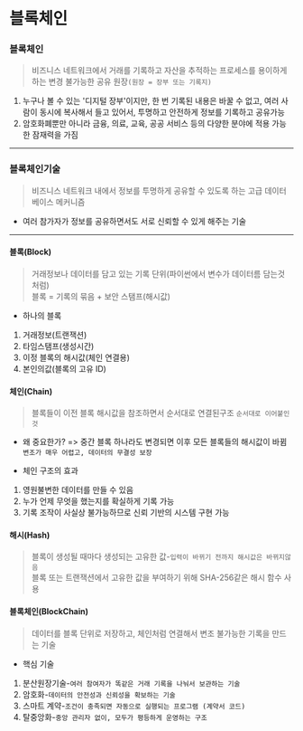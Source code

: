 # 블록체인
### **블록체인** 
> 비즈니스 네트워크에서 거래를 기록하고 자산을 추적하는 프로세스를 용이하게 하는 변경 불가능한 공유 원장`(원장 = 장부 또는 기록지)`  
1. 누구나 볼 수 있는 '디지털 장부'이지만, 한 번 기록된 내용은 바꿀 수 없고, 여러 사람이 동시에 복사해서 들고 있어서, 투명하고 안전하게 정보를 기록하고 공유가능  
2. 암호화폐뿐만 아니라 금융, 의료, 교육, 공공 서비스 등의 다양한 분야에 적용 가능한 잠재력을 가짐

 --- 

### **블록체인기술** 
> 비즈니스 네트워크 내에서 정보를 투명하게 공유할 수 있도록 하는 고급 데이터베이스 메커니즘  
* 여러 참가자가 정보를 공유하면서도 서로 신뢰할 수 있게 해주는 기술

 ---

#### **블록(Block)**
> 거래정보나 데이터를 담고 있는 기록 단위(파이썬에서 변수가 데이터름 담는것 처럼)  
> 블록 = 기록의 묶음 + 보안 스탬프(해시값)
* 하나의 블록
1. 거래정보(트랜잭션)
2. 타임스탬프(생성시간)
3. 이정 블록의 해시값(체인 연결용)
4. 본인의값(블록의 고유 ID)

#### **체인(Chain)**
> 블록들이 이전 블록 해시값을 참조하면서 순서대로 연결된구조 `순서대로 이어붙인것`

* 왜 중요한가? => 중간 블록 하나라도 변경되면 이후 모든 블록들의 해시값이 바뀜 `변조가 매우 어렵고, 데이터의 무결성 보장`  

* 체인 구조의 효과
1. 영원불변한 데이터를 만들 수 있음
2. 누가 언제 무엇을 했는지를 확실하게 기록 가능
3. 기록 조작이 사실상 불가능하므로 신뢰 기반의 시스템 구현 가능

#### **해시(Hash)**
> 블록이 생성될 때마다 생성되는 고유한 값-`입력이 바뀌기 전까지 해시값은 바뀌지않음`  
> 블록 또는 트랜잭션에서 고유한 값을 부여하기 위해 SHA-256같은 해시 함수 사용

#### **블록체인(BlockChain)**
> 데이터를 블록 단위로 저장하고, 체인처럼 연결해서 변조 불가능한 기록을 만드는 기술
* 핵심 기술 
1. 분산원장기술-`여러 참여자가 똑같은 거래 기록을 나눠서 보관하는 기술`
2. 암호화-`데이터의 안전성과 신뢰성을 확보하는 기술`
3. 스마트 계약-`조건이 충족되면 자동으로 실행되는 프로그램 (계약서 코드)`
4. 탈중앙화-`중앙 관리자 없이, 모두가 평등하게 운영하는 구조`